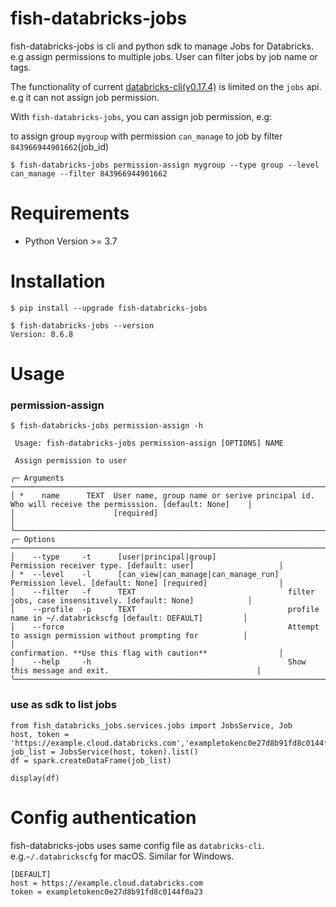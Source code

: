 # fish-databricks-jobs 

fish-databricks-jobs is cli and python sdk to manage Jobs for Databricks. e.g assign permissions to multiple jobs. User can filter jobs by job name or tags.  

The functionality of current [databricks-cli(v0.17.4)](https://pypi.org/project/databricks-cli/) is limited on the `jobs` api. e.g it can not assign job permission.

With `fish-databricks-jobs`, you can assign job permission, e.g: 

to assign group `mygroup` with permission `can_manage` to job by filter `843966944901662`(job_id) 
```angular2html
$ fish-databricks-jobs permission-assign mygroup --type group --level can_manage --filter 843966944901662
```
# Requirements
- Python Version >= 3.7 
# Installation
```
$ pip install --upgrade fish-databricks-jobs
```
```angular2html
$ fish-databricks-jobs --version
Version: 0.6.8
```
# Usage
### permission-assign
```
$ fish-databricks-jobs permission-assign -h

 Usage: fish-databricks-jobs permission-assign [OPTIONS] NAME

 Assign permission to user

╭─ Arguments ─────────────────────────────────────────────────────────────────────────────────────────────────────────────╮
│ *    name      TEXT  User name, group name or serive principal id. Who will receive the permisssion. [default: None]    │
│                      [required]                                                                                         │
╰─────────────────────────────────────────────────────────────────────────────────────────────────────────────────────────╯
╭─ Options ───────────────────────────────────────────────────────────────────────────────────────────────────────────────╮
│    --type     -t      [user|principal|group]                Permission receiver type. [default: user]                   │
│ *  --level    -l      [can_view|can_manage|can_manage_run]  Permission level. [default: None] [required]                │
│    --filter   -f      TEXT                                  filter jobs, case insensitively. [default: None]            │
│    --profile  -p      TEXT                                  profile name in ~/.databrickscfg [default: DEFAULT]         │
│    --force                                                  Attempt to assign permission without prompting for          │
│                                                             confirmation. **Use this flag with caution**                │
│    --help     -h                                            Show this message and exit.                                 │
╰─────────────────────────────────────────────────────────────────────────────────────────────────────────────────────────╯
```
### use as sdk to list jobs
```angular2html
from fish_databricks_jobs.services.jobs import JobsService, Job
host, token = 'https://example.cloud.databricks.com','exampletokenc0e27d8b91fd8c0144f0a23'
job_list = JobsService(host, token).list()
df = spark.createDataFrame(job_list)

display(df)
```
# Config authentication
fish-databricks-jobs uses same config file as `databricks-cli`. e.g.`~/.databrickscfg` for macOS. Similar for Windows.
```
[DEFAULT]
host = https://example.cloud.databricks.com
token = exampletokenc0e27d8b91fd8c0144f0a23
```



